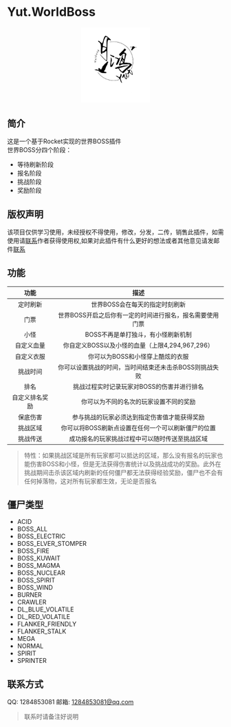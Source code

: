 # Yut.WorldBoss
<div align="center">
   <img width="160" src="/Photos/Yuthung.jpg" alt="logo"></br>   
</div>  

## 简介
这是一个基于Rocket实现的世界BOSS插件   
世界BOSS分四个阶段：      
* 等待刷新阶段
* 报名阶段
* 挑战阶段
* 奖励阶段
## 版权声明
该项目仅供学习使用，未经授权不得使用，修改，分发，二传，销售此插件，如需使用请[联系](#联系方式)作者获得使用权,如果对此插件有什么更好的想法或者其他意见请发邮件[联系](#联系方式)
## 功能
功能|描述
:-:|:-:
定时刷新|世界BOSS会在每天的指定时刻刷新
门票|世界BOSS开启之后你有一定的时间进行报名，报名需要使用门票
小怪|BOSS不再是单打独斗，有小怪刷新机制
自定义血量|你自定义BOSS以及小怪的血量（上限4,294,967,296）
自定义衣服|你可以为BOSS和小怪穿上酷炫的衣服
挑战时间|你可以设置挑战的时间，当时间结束还未击杀BOSS则挑战失败
排名|挑战过程实时记录玩家对BOSS的伤害并进行排名
自定义排名奖励|你可以为不同的名次的玩家设置不同的奖励
保底伤害|参与挑战的玩家必须达到指定伤害值才能获得奖励
挑战区域|你可以将BOSS刷新点设置在任何一个可以刷新僵尸的位置
挑战传送|成功报名的玩家挑战过程中可以随时传送至挑战区域
> 特性：如果挑战区域是所有玩家都可以抵达的区域，那么没有报名的玩家也能伤害BOSS和小怪，但是无法获得伤害统计以及挑战成功的奖励。此外在挑战期间击杀该区域内刷新的任何僵尸都无法获得经验奖励，僵尸也不会有任何掉落物，这对所有玩家都生效，无论是否报名
## 僵尸类型
* ACID
* BOSS_ALL
* BOSS_ELECTRIC
* BOSS_ELVER_STOMPER
* BOSS_FIRE
* BOSS_KUWAIT
* BOSS_MAGMA
* BOSS_NUCLEAR
* BOSS_SPIRIT
* BOSS_WIND
* BURNER
* CRAWLER
* DL_BLUE_VOLATILE
* DL_RED_VOLATILE
* FLANKER_FRIENDLY
* FLANKER_STALK
* MEGA
* NORMAL
* SPIRIT
* SPRINTER
## 联系方式
QQ: 1284853081 邮箱: 1284853081@qq.com
> 联系时请备注好说明

